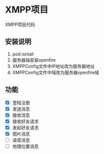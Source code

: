# XMPP项目
XMPP项目代码

## 安装说明
1. pod isntall
2. 服务器端安装openfire
3. XMPPConfig文件中IP地址改为服务器地址
4. XMPPConfig文件中域改为服务器openfire域

## 功能
* [x] 登陆注册
* [x] 发送消息
* [x] 接收消息
* [x] 接收好友请求
* [x] 发起好友请求
* [x] 图片消息
* [ ] 语音消息
* [ ] 地理位置消息
